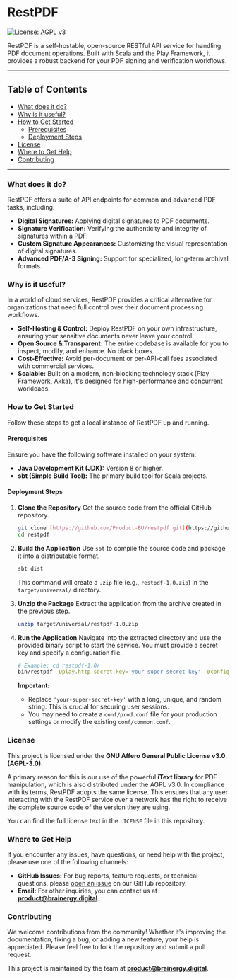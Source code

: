 # RestPDF

[![License: AGPL v3](https://img.shields.io/badge/License-AGPL_v3-blue.svg)](https://www.gnu.org/licenses/agpl-3.0)

RestPDF is a self-hostable, open-source RESTful API service for handling PDF document operations. Built with Scala and the Play Framework, it provides a robust backend for your PDF signing and verification workflows.

---

## Table of Contents

- [What does it do?](#what-does-it-do)
- [Why is it useful?](#why-is-it-useful)
- [How to Get Started](#how-to-get-started)
  - [Prerequisites](#prerequisites)
  - [Deployment Steps](#deployment-steps)
- [License](#license)
- [Where to Get Help](#where-to-get-help)
- [Contributing](#contributing)

---

### What does it do?

RestPDF offers a suite of API endpoints for common and advanced PDF tasks, including:

* **Digital Signatures:** Applying digital signatures to PDF documents.
* **Signature Verification:** Verifying the authenticity and integrity of signatures within a PDF.
* **Custom Signature Appearances:** Customizing the visual representation of digital signatures.
* **Advanced PDF/A-3 Signing:** Support for specialized, long-term archival formats.

### Why is it useful?

In a world of cloud services, RestPDF provides a critical alternative for organizations that need full control over their document processing workflows.

* **Self-Hosting & Control:** Deploy RestPDF on your own infrastructure, ensuring your sensitive documents never leave your control.
* **Open Source & Transparent:** The entire codebase is available for you to inspect, modify, and enhance. No black boxes.
* **Cost-Effective:** Avoid per-document or per-API-call fees associated with commercial services.
* **Scalable:** Built on a modern, non-blocking technology stack (Play Framework, Akka), it's designed for high-performance and concurrent workloads.

### How to Get Started

Follow these steps to get a local instance of RestPDF up and running.

#### Prerequisites

Ensure you have the following software installed on your system:

* **Java Development Kit (JDK):** Version 8 or higher.
* **sbt (Simple Build Tool):** The primary build tool for Scala projects.

#### Deployment Steps

1.  **Clone the Repository**
    Get the source code from the official GitHub repository.
    ```bash
    git clone [https://github.com/Product-BU/restpdf.git](https://github.com/Product-BU/restpdf.git)
    cd restpdf
    ```

2.  **Build the Application**
    Use `sbt` to compile the source code and package it into a distributable format.
    ```bash
    sbt dist
    ```
    This command will create a `.zip` file (e.g., `restpdf-1.0.zip`) in the `target/universal/` directory.

3.  **Unzip the Package**
    Extract the application from the archive created in the previous step.
    ```bash
    unzip target/universal/restpdf-1.0.zip
    ```

4.  **Run the Application**
    Navigate into the extracted directory and use the provided binary script to start the service. You must provide a secret key and specify a configuration file.
    ```bash
    # Example: cd restpdf-1.0/
    bin/restpdf -Dplay.http.secret.key='your-super-secret-key' -Dconfig.file=conf/prod.conf -Dpidfile.path=/dev/null
    ```
    **Important:**
    * Replace `'your-super-secret-key'` with a long, unique, and random string. This is crucial for securing user sessions.
    * You may need to create a `conf/prod.conf` file for your production settings or modify the existing `conf/common.conf`.

### License

This project is licensed under the **GNU Affero General Public License v3.0 (AGPL-3.0)**.

A primary reason for this is our use of the powerful **iText library** for PDF manipulation, which is also distributed under the AGPL v3.0. In compliance with its terms, RestPDF adopts the same license. This ensures that any user interacting with the RestPDF service over a network has the right to receive the complete source code of the version they are using.

You can find the full license text in the `LICENSE` file in this repository.

### Where to Get Help

If you encounter any issues, have questions, or need help with the project, please use one of the following channels:

* **GitHub Issues:** For bug reports, feature requests, or technical questions, please [open an issue](https://github.com/Product-BU/restpdf/issues) on our GitHub repository.
* **Email:** For other inquiries, you can contact us at **product@brainergy.digital**.

### Contributing

We welcome contributions from the community! Whether it's improving the documentation, fixing a bug, or adding a new feature, your help is appreciated. Please feel free to fork the repository and submit a pull request.

This project is maintained by the team at **product@brainergy.digital**.
